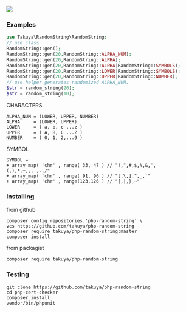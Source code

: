 

![](https://github.com/takuya/php-random-string/workflows/main/badge.svg)


### Examples 
```php
use Takuya\RandomString\RandomString;
// use class
RandomString::gen();
RandomString::gen(20,RandomString::ALPHA_NUM);
RandomString::gen(20,RandomString::ALPHA);
RandomString::gen(20,RandomString::ALPHA|RandomString::SYMBOLS);
RandomString::gen(20,RandomString::LOWER|RandomString::SYMBOLS);
RandomString::gen(20,RandomString::UPPER|RandomString::NUMBER);
// use helper generates randomized ALPHA_NUM.
$str = random_string(20);
$str = random_string(10);
```

CHARACTERS
```
ALPHA_NUM = (LOWER, UPPER, NUMBER)
ALPHA     = (LOWER, UPPER)
LOWER     = ( a, b, c ...z )
UPPER     = ( A, B, C ...Z )
NUMBER    = ( 0, 1, 2,...9 )
```
SYMBOL
```
SYMBOL = 
+ array_map( 'chr' , range( 33, 47 ) // "!,",#,$,%,&,',(,),*,+,,,-,.,/" 
+ array_map( 'chr' , range( 91, 96 ) // "[,\,],^,_,`" 
+ array_map( 'chr' , range(123,126 ) // "{,|,},~" 
```

### Installing
from github

```
composer config repositories.'php-random-string' \
vcs https://github.com/takuya/php-random-string  
composer require takuya/php-random-string:master
composer install
```
from packagist

```
composer require takuya/php-random-string
```
### Testing
```
git clone https://github.com/takuya/php-random-string
cd php-cert-checker
composer install
vendor/bin/phpunit
```
